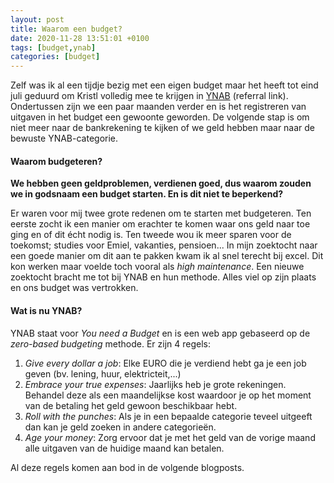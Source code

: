 ```yaml
---
layout: post
title: Waarom een budget?
date: 2020-11-28 13:51:01 +0100
tags: [budget,ynab]
categories: [budget]
---
```


Zelf was ik al een tijdje bezig met een eigen budget maar het heeft tot eind juli geduurd om Kristl volledig mee te krijgen in [YNAB][YNAB] (referral link).<!--more--> Ondertussen zijn we een paar maanden verder en is het registreren van uitgaven in het budget een gewoonte geworden. De volgende stap is om niet meer naar de bankrekening te kijken of we geld hebben maar naar de bewuste YNAB-categorie.



#### Waarom budgeteren?

**We hebben geen geldproblemen, verdienen goed, dus waarom zouden we in godsnaam een budget starten. En is dit niet te beperkend?**

Er waren voor mij twee grote redenen om te starten met budgeteren. Ten eerste zocht ik een manier om erachter te komen waar ons geld naar toe ging en of dit écht nodig is. Ten tweede wou ik meer sparen voor de toekomst; studies voor Emiel, vakanties, pensioen...
In mijn zoektocht naar een goede manier om dit aan te pakken kwam ik al snel terecht bij excel. Dit kon werken maar voelde toch vooral als *high maintenance*. Een nieuwe zoektocht bracht me tot bij YNAB en hun methode. Alles viel op zijn plaats en ons budget was vertrokken.

#### Wat is nu YNAB?

YNAB staat voor *You need a Budget* en is een web app gebaseerd op de *zero-based budgeting* methode. Er zijn 4 regels:
1. *Give every dollar a job*: Elke EURO die je verdiend hebt ga je een job geven (bv. lening, huur, elektricteit,...)
2. *Embrace your true expenses*: Jaarlijks heb je grote rekeningen. Behandel deze als een maandelijkse kost waardoor je op het moment van de betaling het geld gewoon beschikbaar hebt.
3. *Roll with the punches*: Als je in een bepaalde categorie teveel uitgeeft dan kan je geld zoeken in andere categorieën.
4. *Age your money*: Zorg ervoor dat je met het geld van de vorige maand alle uitgaven van de huidige maand kan betalen.

Al deze regels komen aan bod in de volgende blogposts.


[YNAB]: https://ynab.com/referral/?ref=nK4-awM84GDPqxy7&utm_source=customer_referral